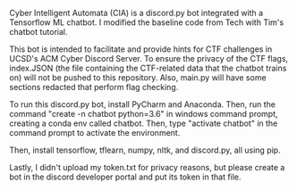 Cyber Intelligent Automata (CIA) is a discord.py bot integrated with a Tensorflow ML chatbot. I modified the baseline code from Tech with Tim's chatbot tutorial.

This bot is intended to facilitate and provide hints for CTF challenges in UCSD's ACM Cyber Discord Server. To ensure the privacy of the CTF flags, index.JSON (the file containing the CTF-related data that the chatbot trains on) will not be pushed to this repository. Also, main.py will have some sections redacted that perform flag checking. 

To run this discord.py bot, install PyCharm and Anaconda. Then, run the command "create -n chatbot python=3.6" in windows command prompt, creating a conda env called chatbot. Then, type "activate chatbot" in the command prompt to activate the environment.

Then, install tensorflow, tflearn, numpy, nltk, and discord.py, all using pip.

Lastly, I didn't upload my token.txt for privacy reasons, but please create a bot in the discord developer portal and put its token in that file.
